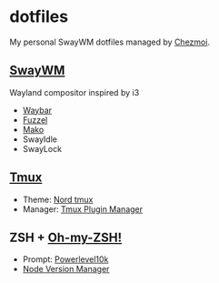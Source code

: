 # dotfiles

My personal SwayWM dotfiles managed by [Chezmoi](https://github.com/twpayne/chezmoi).

## [SwayWM](https://github.com/swaywm/sway)
Wayland compositor inspired by i3
  - [Waybar](https://github.com/Alexays/Waybar)
  - [Fuzzel](https://codeberg.org/dnkl/fuzzel)
  - [Mako](https://github.com/emersion/mako)
  - SwayIdle
  - SwayLock

## [Tmux](https://github.com/tmux/tmux)
- Theme: [Nord tmux](https://github.com/arcticicestudio/nord-tmux)
- Manager: [Tmux Plugin Manager](https://github.com/tmux-plugins/tpm)


## ZSH + [Oh-my-ZSH!](https://github.com/ohmyzsh/ohmyzsh)
 - Prompt: [Powerlevel10k](https://github.com/romkatv/powerlevel10k)
 - [Node Version Manager](https://github.com/nvm-sh/nvm)
